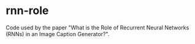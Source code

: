 # rnn-role
Code used by the paper "What is the Role of Recurrent Neural Networks (RNNs) in an Image Caption Generator?".
